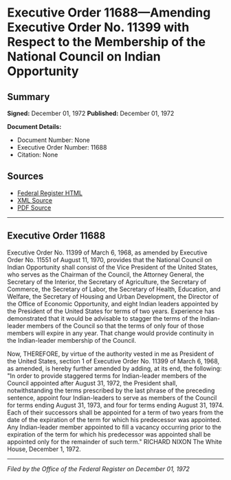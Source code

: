 # Executive Order 11688—Amending Executive Order No. 11399 with Respect to the Membership of the National Council on Indian Opportunity

## Summary

**Signed:** December 01, 1972
**Published:** December 01, 1972

**Document Details:**
- Document Number: None
- Executive Order Number: 11688
- Citation: None

## Sources
- [Federal Register HTML](https://www.presidency.ucsb.edu/documents/executive-order-11688-amending-executive-order-no-11399-with-respect-the-membership-the)
- [XML Source](None)
- [PDF Source](None)

---

## Executive Order 11688

Executive Order No. 11399 of March 6, 1968, as amended by Executive Order No. 11551 of August 11, 1970, provides that the National Council on Indian Opportunity shall consist of the Vice President of the United States, who serves as the Chairman of the Council, the Attorney General, the Secretary of the Interior, the Secretary of Agriculture, the Secretary of Commerce, the Secretary of Labor, the Secretary of Health, Education, and Welfare, the Secretary of Housing and Urban Development, the Director of the Office of Economic Opportunity, and eight Indian leaders appointed by the President of the United States for terms of two years. Experience has demonstrated that it would be advisable to stagger the terms of the Indian-leader members of the Council so that the terms of only four of those members will expire in any year. That change would provide continuity in the Indian-leader membership of the Council.

Now, THEREFORE, by virtue of the authority vested in me as President of the United States, section 1 of Executive Order No. 11399 of March 6, 1968, as amended, is hereby further amended by adding, at its end, the following:
"In order to provide staggered terms for Indian-leader members of the Council appointed after August 31, 1972, the President shall, notwithstanding the terms prescribed by the last phrase of the preceding sentence, appoint four Indian-leaders to serve as members of the Council for terms ending August 31, 1973, and four for terms ending August 31, 1974. Each of their successors shall be appointed for a term of two years from the date of the expiration of the term for which his predecessor was appointed. Any Indian-leader member appointed to fill a vacancy occurring prior to the expiration of the term for which his predecessor was appointed shall be appointed only for the remainder of such term."
RICHARD NIXON
The White House,
December 1, 1972.

---

*Filed by the Office of the Federal Register on December 01, 1972*
